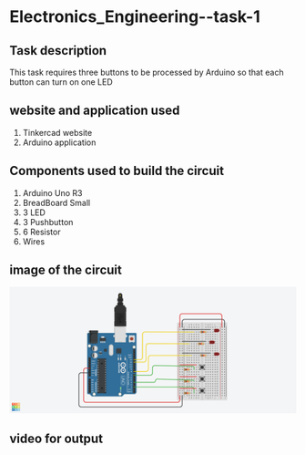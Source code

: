 # Electronics_Engineering--task-1

## Task description 
This task requires three buttons to be processed by Arduino so that each button can turn on one LED

## website and application used
1. Tinkercad website
2. Arduino application

## Components used to build the circuit
1. Arduino Uno R3
2. BreadBoard Small
3. 3 LED
4. 3 Pushbutton
5. 6 Resistor
6. Wires

## image of the circuit
![image alt](https://github.com/Sa12345678434/Electronics_Engineering-task-1/blob/main/electrical%20circuit.png?raw=true)

## video for output 




